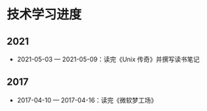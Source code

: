 # 技术学习进度

## 2021

- 2021-05-03 — 2021-05-09：读完《Unix 传奇》并撰写读书笔记

## 2017

- 2017-04-10 — 2017-04-16：读完《微软梦工场》
